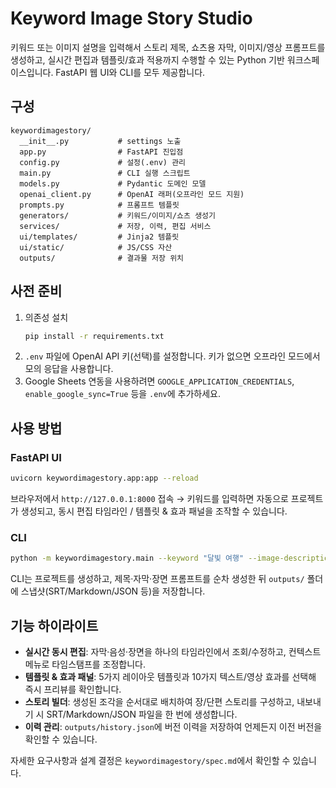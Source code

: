 # Keyword Image Story Studio

키워드 또는 이미지 설명을 입력해서 스토리 제목, 쇼츠용 자막, 이미지/영상 프롬프트를 생성하고, 실시간 편집과 템플릿/효과 적용까지 수행할 수 있는 Python 기반 워크스페이스입니다. FastAPI 웹 UI와 CLI를 모두 제공합니다.

## 구성

```
keywordimagestory/
  __init__.py           # settings 노출
  app.py                # FastAPI 진입점
  config.py             # 설정(.env) 관리
  main.py               # CLI 실행 스크립트
  models.py             # Pydantic 도메인 모델
  openai_client.py      # OpenAI 래퍼(오프라인 모드 지원)
  prompts.py            # 프롬프트 템플릿
  generators/           # 키워드/이미지/쇼츠 생성기
  services/             # 저장, 이력, 편집 서비스
  ui/templates/         # Jinja2 템플릿
  ui/static/            # JS/CSS 자산
  outputs/              # 결과물 저장 위치
```

## 사전 준비

1. 의존성 설치
   ```bash
   pip install -r requirements.txt
   ```
2. `.env` 파일에 OpenAI API 키(선택)를 설정합니다. 키가 없으면 오프라인 모드에서 모의 응답을 사용합니다.
3. Google Sheets 연동을 사용하려면 `GOOGLE_APPLICATION_CREDENTIALS`, `enable_google_sync=True` 등을 `.env`에 추가하세요.

## 사용 방법

### FastAPI UI

```bash
uvicorn keywordimagestory.app:app --reload
```

브라우저에서 `http://127.0.0.1:8000` 접속 → 키워드를 입력하면 자동으로 프로젝트가 생성되고, 동시 편집 타임라인 / 템플릿 & 효과 패널을 조작할 수 있습니다.

### CLI

```bash
python -m keywordimagestory.main --keyword "달빛 여행" --image-description "달빛 아래 달리는 빨간 밴"
```

CLI는 프로젝트를 생성하고, 제목·자막·장면 프롬프트를 순차 생성한 뒤 `outputs/` 폴더에 스냅샷(SRT/Markdown/JSON 등)을 저장합니다.

## 기능 하이라이트

- **실시간 동시 편집**: 자막·음성·장면을 하나의 타임라인에서 조회/수정하고, 컨텍스트 메뉴로 타임스탬프를 조정합니다.
- **템플릿 & 효과 패널**: 5가지 레이아웃 템플릿과 10가지 텍스트/영상 효과를 선택해 즉시 프리뷰를 확인합니다.
- **스토리 빌더**: 생성된 조각을 순서대로 배치하여 장/단편 스토리를 구성하고, 내보내기 시 SRT/Markdown/JSON 파일을 한 번에 생성합니다.
- **이력 관리**: `outputs/history.json`에 버전 이력을 저장하여 언제든지 이전 버전을 확인할 수 있습니다.

자세한 요구사항과 설계 결정은 `keywordimagestory/spec.md`에서 확인할 수 있습니다.
